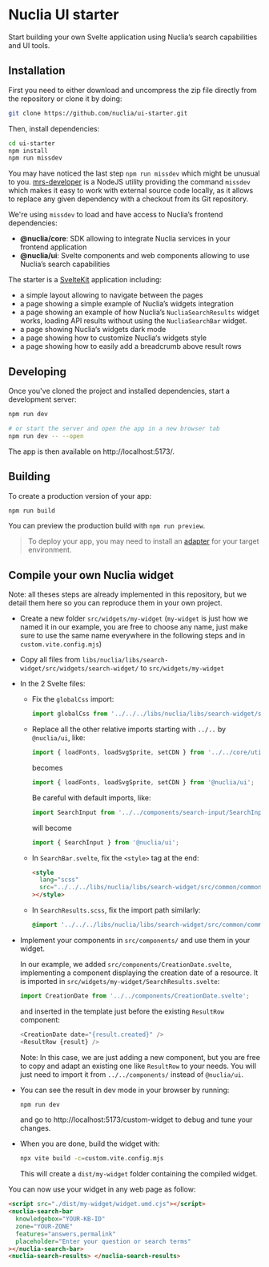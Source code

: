 # Nuclia UI starter

Start building your own Svelte application using Nuclia’s search capabilities and UI tools.

## Installation

First you need to either download and uncompress the zip file directly from the repository or clone it by doing:

```bash
git clone https://github.com/nuclia/ui-starter.git
```

Then, install dependencies:

```bash
cd ui-starter
npm install
npm run missdev
```

You may have noticed the last step `npm run missdev` which might be unusual to you. [mrs-developer](https://github.com/collective/mrs-developer) is a NodeJS utility providing the command `missdev`
which makes it easy to work with external source code locally, as it allows to replace any given dependency with a checkout from its Git repository.

We're using `missdev` to load and have access to Nuclia’s frontend dependencies:

- **@nuclia/core**: SDK allowing to integrate Nuclia services in your frontend application
- **@nuclia/ui**: Svelte components and web components allowing to use Nuclia’s search capabilities

The starter is a [SvelteKit](https://kit.svelte.dev/docs/introduction) application including:

- a simple layout allowing to navigate between the pages
- a page showing a simple example of Nuclia’s widgets integration
- a page showing an example of how Nuclia’s `NucliaSearchResults` widget works, loading API results without using the `NucliaSearchBar` widget.
- a page showing Nuclia‘s widgets dark mode
- a page showing how to customize Nuclia‘s widgets style
- a page showing how to easily add a breadcrumb above result rows

## Developing

Once you've cloned the project and installed dependencies, start a development server:

```bash
npm run dev

# or start the server and open the app in a new browser tab
npm run dev -- --open
```

The app is then available on http://localhost:5173/.

## Building

To create a production version of your app:

```bash
npm run build
```

You can preview the production build with `npm run preview`.

> To deploy your app, you may need to install an [adapter](https://kit.svelte.dev/docs/adapters) for your target environment.

## Compile your own Nuclia widget

Note: all theses steps are already implemented in this repository, but we detail them here so you can reproduce them in your own project.

- Create a new folder `src/widgets/my-widget` (`my-widget` is just how we named it in our example, you are free to choose any name, just make sure to use the same name everywhere in the following steps and in `custom.vite.config.mjs`)

- Copy all files from `libs/nuclia/libs/search-widget/src/widgets/search-widget/` to `src/widgets/my-widget`

- In the 2 Svelte files:

  - Fix the `globalCss` import:
    ```ts
    import globalCss from '../../../libs/nuclia/libs/search-widget/src/common/_global.scss?inline';
    ```
  - Replace all the other relative imports starting with `../..` by `@nuclia/ui`, like:

    ```ts
    import { loadFonts, loadSvgSprite, setCDN } from '../../core/utils';
    ```

    becomes

    ```ts
    import { loadFonts, loadSvgSprite, setCDN } from '@nuclia/ui';
    ```

    Be careful with default imports, like:

    ```ts
    import SearchInput from '../../components/search-input/SearchInput.svelte';
    ```

    will become

    ```ts
    import { SearchInput } from '@nuclia/ui';
    ```

  - In `SearchBar.svelte`, fix the `<style>` tag at the end:

    ```html
    <style
      lang="scss"
      src="../../../libs/nuclia/libs/search-widget/src/common/common-style.scss"
    ></style>
    ```

  - In `SearchResults.scss`, fix the import path similarly:

    ```scss
    @import '../../../libs/nuclia/libs/search-widget/src/common/common-style';
    ```

- Implement your components in `src/components/` and use them in your widget.

  In our example, we added `src/components/CreationDate.svelte`, implementing a component displaying the creation date of a resource. It is imported in `src/widgets/my-widget/SearchResults.svelte`:

  ```ts
  import CreationDate from '../../components/CreationDate.svelte';
  ```

  and inserted in the template just before the existing `ResultRow` component:

  ```js
  <CreationDate date="{result.created}" />
  <ResultRow {result} />
  ```

  Note: In this case, we are just adding a new component, but you are free to copy and adapt an existing one like `ResultRow` to your needs. You will just need to import it from `../../components/` instead of `@nuclia/ui`.

- You can see the result in dev mode in your browser by running:

  ```bash
  npm run dev
  ```

  and go to http://localhost:5173/custom-widget to debug and tune your changes.

- When you are done, build the widget with:

  ```bash
  npx vite build -c=custom.vite.config.mjs
  ```

  This will create a `dist/my-widget` folder containing the compiled widget.

You can now use your widget in any web page as follow:

```html
<script src="./dist/my-widget/widget.umd.cjs"></script>
<nuclia-search-bar
  knowledgebox="YOUR-KB-ID"
  zone="YOUR-ZONE"
  features="answers,permalink"
  placeholder="Enter your question or search terms"
></nuclia-search-bar>
<nuclia-search-results> </nuclia-search-results>
```
